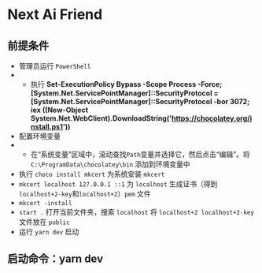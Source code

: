 # Next Ai Friend

## 前提条件

- 管理员运行 `PowerShell`
- - 执行 **Set-ExecutionPolicy Bypass -Scope Process -Force; [System.Net.ServicePointManager]::SecurityProtocol = [System.Net.ServicePointManager]::SecurityProtocol -bor 3072; iex ((New-Object System.Net.WebClient).DownloadString('https://chocolatey.org/install.ps1'))**
- 配置环境变量
- - 在“系统变量”区域中，滚动查找`Path`变量并选择它，然后点击“编辑”。将 `C:\ProgramData\chocolatey\bin` 添加到环境变量中
- 执行 `choco install mkcert` 为系统安装 `mkcert`
- `mkcert localhost 127.0.0.1 ::1` 为 `localhost` 生成证书（得到`localhost+2-key`和`localhost+2`）`pem` 文件
- `mkcert -install`
- `start .` 打开当前文件夹，搜索 `localhost` 将 `localhost+2 localhost+2-key` 文件放在 `public`
- 运行 `yarn dev` 启动

## 启动命令：yarn dev
